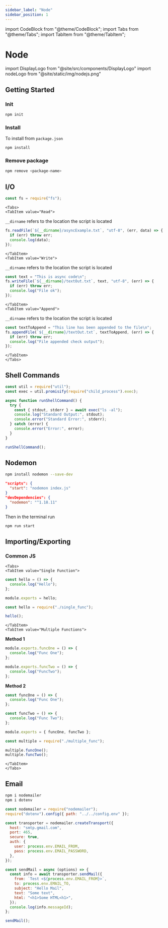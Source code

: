 ```yaml
---
sidebar_label: "Node"
sidebar_position: 1
---
```


import CodeBlock from "@theme/CodeBlock";
import Tabs from "@theme/Tabs";
import TabItem from "@theme/TabItem";

# Node

import DisplayLogo from "@site/src/components/DisplayLogo"
import nodeLogo from "@site/static/img/nodejs.png"

<DisplayLogo logo={nodeLogo}/>

## Getting Started

### Init

```bash
npm init
```

### Install

To install from `package.json`

```bash
npm install
```

### Remove package

```bash
npm remove <package-name>
```

## I/O

```javascript
const fs = require("fs");
```

```mdx-code-block
<Tabs>
<TabItem value="Read">
```

`__dirname` refers to the location the script is located

```js
fs.readFile(`${__dirname}/asyncExample.txt`, "utf-8", (err, data) => {
  if (err) throw err;
  console.log(data);
});
```

```mdx-code-block
</TabItem>
<TabItem value="Write">
```

`__dirname` refers to the location the script is located

```js
const text = "This is async code\n";
fs.writeFile(`${__dirname}/textOut.txt`, text, "utf-8", (err) => {
  if (err) throw err;
  console.log("File ok");
});
```

```mdx-code-block
</TabItem>
<TabItem value="Append">
```

`__dirname` refers to the location the script is located

```js
const textToAppend = "This line has been appended to the file\n";
fs.appendFile(`${__dirname}/textOut.txt`, textToAppend, (err) => {
  if (err) throw err;
  console.log("File appended check output");
});
```

```mdx-code-block
</TabItem>
</Tabs>
```

## Shell Commands

```javascript
const util = require("util");
const exec = util.promisify(require("child_process").exec);

async function runShellCommand() {
  try {
    const { stdout, stderr } = await exec("ls -al");
    console.log("Standard Output:", stdout);
    console.error("Standard Error:", stderr);
  } catch (error) {
    console.error("Error:", error);
  }
}

runShellCommand();
```

## Nodemon

```bash
npm install nodemon --save-dev
```

```json title="package.json"
"scripts": {
  "start": "nodemon index.js"
}
"devDependencies": {
  "nodemon": "^1.18.11"
}
```

Then in the terminal run

```bash
npm run start
```

## Importing/Exporting

### Common JS

```mdx-code-block
<Tabs>
<TabItem value="Single Function">
```

```js title="single_func.js"
const hello = () => {
  console.log("Hello");
};

module.exports = hello;
```

```js title="app.js"
const hello = require("./single_func");

hello();
```

```mdx-code-block
</TabItem>
<TabItem value="Multiple Functions">
```

**Method 1**

```js title="multiple.js"
module.exports.funcOne = () => {
  console.log("Func One");
};

module.exports.funcTwo = () => {
  console.log("FuncTwo");
};
```

**Method 2**

```js
const funcOne = () => {
  console.log("Func One");
};

const funcTwo = () => {
  console.log("Func Two");
};

module.exports = { funcOne, funcTwo };
```

```javascript
const multiple = require("./multiple_func");

multiple.funcOne();
multiple.funcTwo();
```

```mdx-code-block
</TabItem>
</Tabs>
```

## Email

```bash
npm i nodemailer
npm i dotenv
```

```js
const nodemailer = require("nodemailer");
require("dotenv").config({ path: "../../config.env" });

const transporter = nodemailer.createTransport({
  host: "smtp.gmail.com",
  port: 465,
  secure: true,
  auth: {
    user: process.env.EMAIL_FROM,
    pass: process.env.EMAIL_PASSWORD,
  },
});

const sendMail = async (options) => {
  const info = await transporter.sendMail({
    from: `Test <${process.env.EMAIL_FROM}>`,
    to: process.env.EMAIL_TO,
    subject: "Hello Mail",
    text: "Some text",
    html: "<h1>Some HTML<h1>",
  });
  console.log(info.messageId);
};

sendMail();
```
